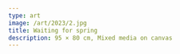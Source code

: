 ```yaml
---
type: art
image: /art/2023/2.jpg
title: Waiting for spring
description: 95 × 80 cm, Mixed media on canvas
---
```

